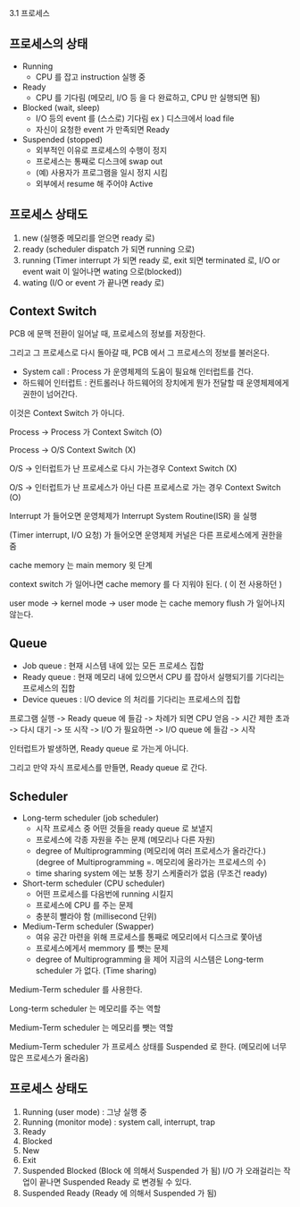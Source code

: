 3.1 프로세스
## 프로세스의 상태
* Running
    * CPU 를 잡고 instruction 실행 중
* Ready
    * CPU 를 기다림 (메모리, I/O 등 을 다 완료하고, CPU 만 실행되면 됨)
* Blocked (wait, sleep)
    * I/O 등의 event 를 (스스로) 기다림 ex ) 디스크에서 load file
    * 자신이 요청한 event 가 만족되면 Ready
* Suspended (stopped)
    * 외부적인 이유로 프로세스의 수행이 정지
    * 프로세스는 통째로 디스크에 swap out
    * (예) 사용자가 프로그램을 일시 정지 시킴
    * 외부에서 resume 해 주어야 Active
## 프로세스 상태도
1. new (실행중 메모리를 얻으면 ready 로)
2. ready (scheduler dispatch 가 되면 running 으로)
3. running (Timer interrupt 가 되면 ready 로, exit 되면 terminated 로, I/O or event wait 이 일어나면 wating 으로(blocked))
4. wating (I/O or event 가 끝나면 ready 로)
## Context Switch
PCB 에 문맥 전환이 일어날 때, 프로세스의 정보를 저장한다.

그리고 그 프로세스로 다시 돌아갈 때, PCB 에서 그 프로세스의 정보를 불러온다.

* System call : Process 가 운영체제의 도움이 필요해 인터럽트를 건다.
* 하드웨어 인터럽트 : 컨트롤러나 하드웨어의 장치에게 뭔가 전달할 때
운영체제에게 권한이 넘어간다.

이것은 Context Switch 가 아니다.

Process -> Process 가 Context Switch (O)

Process -> O/S Context Switch (X)

O/S -> 인터럽트가 난 프로세스로 다시 가는경우 Context Switch (X)

O/S -> 인터럽트가 난 프로세스가 아닌 다른 프로세스로 가는 경우 Context Switch (O)

Interrupt 가 들어오면 운영체제가 Interrupt System Routine(ISR) 을 실행

(Timer interrupt, I/O 요청) 가 들어오면 운영체제 커널은 다른 프로세스에게 권한을 줌

cache memory 는 main memory 윗 단계

context switch 가 일어나면 cache memory 를 다 지워야 된다. ( 이 전 사용하던 )

user mode -> kernel mode -> user mode 는 cache memory flush 가 일어나지 않는다.
## Queue
* Job queue : 현재 시스템 내에 있는 모든 프로세스 집합
* Ready queue : 현재 메모리 내에 있으면서 CPU 를 잡아서 실행되기를 기다리는 프로세스의 집합
* Device queues : I/O device 의 처리를 기다리는 프로세스의 집합

프로그램 실행 -> Ready queue 에 들감 -> 차례가 되면 CPU 얻음 -> 시간 제한 초과 -> 다시 대기 -> 또 시작 -> I/O 가 필요하면 -> I/O queue 에 들감 -> 시작

인터럽트가 발생하면, Ready queue 로 가는게 아니다.

그리고 만약 자식 프로세스를 만들면, Ready queue 로 간다.
## Scheduler
* Long-term scheduler (job scheduler)
    * 시작 프로세스 중 어떤 것들을 ready queue 로 보낼지
    * 프로세스에 각종 자원을 주는 문제 (메모리나 다른 자원)
    * degree of Multiprogramming (메모리에 여러 프로세스가 올라간다.) (degree of Multiprogramming =. 메모리에 올라가는 프로세스의 수)
    * time sharing system 에는 보통 장기 스케줄러가 없음 (무조건 ready)
* Short-term scheduler (CPU scheduler)
    * 어떤 프로세스를 다음번에 running 시킬지
    * 프로세스에 CPU 를 주는 문제
    * 충분히 빨라야 함 (millisecond 단위)
* Medium-Term scheduler (Swapper)
    * 여유 공간 마련을 위해 프로세스를 통째로 메모리에서 디스크로 쫓아냄
    * 프로세스에게서 memmory 를 뺏는 문제
    * degree of Multiprogramming 을 제어
지금의 시스템은 Long-term scheduler 가 없다. (Time sharing)

Medium-Term scheduler 를 사용한다.

Long-term scheduler 는 메모리를 주는 역할

Medium-Term scheduler 는 메모리를 뺏는 역할

Medium-Term scheduler 가 프로세스 상태를 Suspended 로 한다. (메모리에 너무 많은 프로세스가 올라옴)
## 프로세스 상태도
1. Running (user mode) : 그냥 실행 중
2. Running (monitor mode) : system call, interrupt, trap
3. Ready
4. Blocked
5. New
6. Exit
7. Suspended Blocked (Block 에 의해서 Suspended 가 됨) I/O 가 오래걸리는 작업이 끝나면 Suspended Ready 로 변경될 수 있다.
8. Suspended Ready (Ready 에 의해서 Suspended 가 됨)
